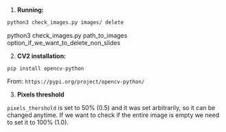 1. **Running:**
```bash
python3 check_images.py images/ delete
```
python3 check_images.py path_to_images option_if_we_want_to_delete_non_slides


2. **CV2 installation:**

`pip install opencv-python`

From: `https://pypi.org/project/opencv-python/`

3. **Pixels threshold**

`pixels_thershold` is set to 50% (0.5) and it was set arbitrarily, so it can be changed anytime. If we want to check if the entire image is empty we need to set it to 100% (1.0).